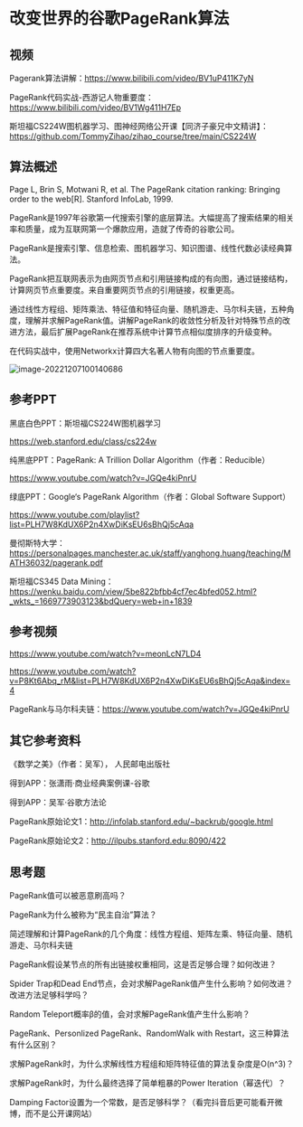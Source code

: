 # 改变世界的谷歌PageRank算法

## 视频

Pagerank算法讲解：https://www.bilibili.com/video/BV1uP411K7yN

PageRank代码实战-西游记人物重要度：https://www.bilibili.com/video/BV1Wg411H7Ep

斯坦福CS224W图机器学习、图神经网络公开课【同济子豪兄中文精讲】：https://github.com/TommyZihao/zihao_course/tree/main/CS224W

## 算法概述

Page L, Brin S, Motwani R, et al. The PageRank citation ranking: Bringing order to the web[R]. Stanford InfoLab, 1999.

PageRank是1997年谷歌第一代搜索引擎的底层算法。大幅提高了搜索结果的相关率和质量，成为互联网第一个爆款应用，造就了传奇的谷歌公司。

PageRank是搜索引擎、信息检索、图机器学习、知识图谱、线性代数必读经典算法。

PageRank把互联网表示为由网页节点和引用链接构成的有向图，通过链接结构，计算网页节点重要度。来自重要网页节点的引用链接，权重更高。

通过线性方程组、矩阵乘法、特征值和特征向量、随机游走、马尔科夫链，五种角度，理解并求解PageRank值。讲解PageRank的收敛性分析及针对特殊节点的改进方法，最后扩展PageRank在推荐系统中计算节点相似度排序的升级变种。

在代码实战中，使用Networkx计算四大名著人物有向图的节点重要度。

![image-20221207100140686](改变世界的谷歌PageRank算法.assets/image-20221207100140686.png)

## 参考PPT

黑底白色PPT：斯坦福CS224W图机器学习

https://web.stanford.edu/class/cs224w

纯黑底PPT：PageRank: A Trillion Dollar Algorithm（作者：Reducible）

https://www.youtube.com/watch?v=JGQe4kiPnrU

绿底PPT：Google‘s PageRank Algorithm（作者：Global Software Support）

https://www.youtube.com/playlist?list=PLH7W8KdUX6P2n4XwDiKsEU6sBhQj5cAqa

曼彻斯特大学：https://personalpages.manchester.ac.uk/staff/yanghong.huang/teaching/MATH36032/pagerank.pdf

斯坦福CS345 Data Mining：https://wenku.baidu.com/view/5be822bfbb4cf7ec4bfed052.html?_wkts_=1669773903123&bdQuery=web+in+1839

## 参考视频

https://www.youtube.com/watch?v=meonLcN7LD4

https://www.youtube.com/watch?v=P8Kt6Abq_rM&list=PLH7W8KdUX6P2n4XwDiKsEU6sBhQj5cAqa&index=4

PageRank与马尔科夫链：https://www.youtube.com/watch?v=JGQe4kiPnrU

## 其它参考资料

《数学之美》（作者：吴军）， 人民邮电出版社

得到APP：张潇雨·商业经典案例课-谷歌

得到APP：吴军·谷歌方法论

PageRank原始论文1：http://infolab.stanford.edu/~backrub/google.html

PageRank原始论文2：http://ilpubs.stanford.edu:8090/422

## 思考题

PageRank值可以被恶意刷高吗？

PageRank为什么被称为“民主自治”算法？

简述理解和计算PageRank的几个角度：线性方程组、矩阵左乘、特征向量、随机游走、马尔科夫链

PageRank假设某节点的所有出链接权重相同，这是否足够合理？如何改进？

Spider Trap和Dead End节点，会对求解PageRank值产生什么影响？如何改进？改进方法足够科学吗？

Random Teleport概率β的值，会对求解PageRank值产生什么影响？

PageRank、Personlized PageRank、RandomWalk with Restart，这三种算法有什么区别？

求解PageRank时，为什么求解线性方程组和矩阵特征值的算法复杂度是O(n^3)？

求解PageRank时，为什么最终选择了简单粗暴的Power Iteration（幂迭代）？

Damping Factor设置为一个常数，是否足够科学？（看完抖音后更可能看开微博，而不是公开课网站）